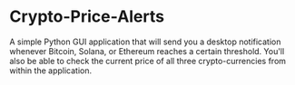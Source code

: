 # Crypto-Price-Alerts
A simple Python GUI application that will send you a desktop notification whenever Bitcoin, Solana, or Ethereum reaches a certain threshold. You'll also be able to check the current price of all three crypto-currencies from within the application.
